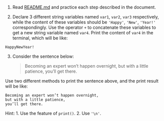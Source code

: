 1. Read [README.md](./README.md) and practice each step described in the document.

2. Declare 3 different string variables named `var1`, `var2`, `var3` respectively, while the content of these variables should be `'Happy'`, `'New'`, `'Year!'` correspondingly. Use the operator `+` to concatenate these variables to get a new string variable named `var4`. Print the content of `var4` in the terminal, which will be like:
```
HappyNewYear!
```

3. Consider the sentence below:

   > Becoming an expert won’t happen overnight, but with a little patience, you’ll get there.

Use two different methods to print the sentence above, and the print result will be like:
```
Becoming an expert won’t happen overnight, 
but with a little patience, 
you’ll get there.
```
Hint: 1. Use the feature of `print()`. 2. Use `'\n'`.
